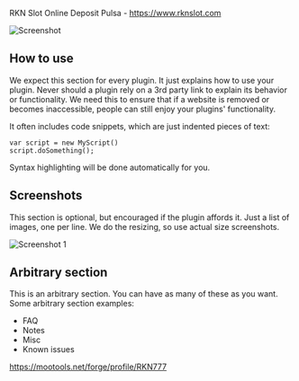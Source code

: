RKN Slot Online Deposit Pulsa - https://www.rknslot.com

![Screenshot](https://www.rknslot.com/assets/banner/playstar.jpg)

How to use
----------

We expect this section for every plugin. It just explains how to use your plugin.
Never should a plugin rely on a 3rd party link to explain its behavior or functionality. We need this to ensure that if a website is removed or becomes inaccessible, people can still enjoy your plugins' functionality.

It often includes code snippets, which are just indented pieces of text:

	var script = new MyScript()
	script.doSomething();

Syntax highlighting will be done automatically for you.

Screenshots
-----------

This section is optional, but encouraged if the plugin affords it. Just a list of images, one per line. We do the resizing, so use actual size screenshots.

![Screenshot 1](https://www.rknslot.com/assets/banner/maja.jpg)


Arbitrary section
-----------------

This is an arbitrary section. You can have as many of these as you want.
Some arbitrary section examples:

* FAQ
* Notes
* Misc
* Known issues

https://mootools.net/forge/profile/RKN777
